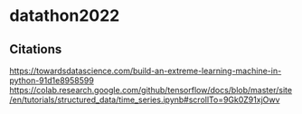 # datathon2022

## Citations
https://towardsdatascience.com/build-an-extreme-learning-machine-in-python-91d1e8958599
https://colab.research.google.com/github/tensorflow/docs/blob/master/site/en/tutorials/structured_data/time_series.ipynb#scrollTo=9Gk0Z91xjOwv